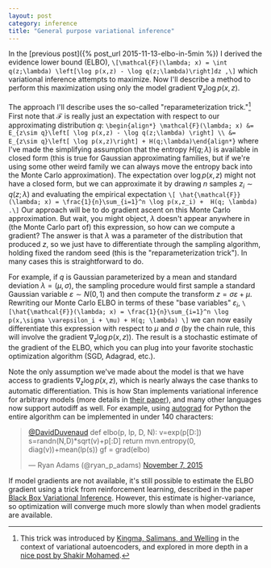 ```yaml
---
layout: post
category: inference
title: "General purpose variational inference"
---
```


In the [previous post]({% post_url 2015-11-13-elbo-in-5min %}) I derived the evidence lower bound (ELBO),
`\[\mathcal{F}(\lambda; x) = \int q(z;\lambda) \left[\log p(x,z) - \log q(z;\lambda)\right]dz ,\]`
which variational inference attempts to maximize. Now I'll describe a method to perform this maximization using only the model gradient $\nabla_z \log p(x, z)$. 

The approach I'll describe uses the so-called "reparameterization trick."[^1] First note that $\mathcal{F}$ is really just an expectation with respect to our approximating distribution $q$:
`\begin{align*}
\mathcal{F}(\lambda; x) &= E_{z\sim q}\left[ \log p(x,z) - \log q(z;\lambda) \right] \\
&= E_{z\sim q}\left[ \log p(x,z)\right] + H(q;\lambda)\end{align*}`
where I've made the simplifying assumption that the entropy $H(q; \lambda)$ is available in closed form (this is true for Gaussian approximating families, but if we're using some other weird family we can always move the entropy back into the Monte Carlo approximation). The expectation over $\log p(x, z)$ might not have a closed form, but we can approximate it by drawing $n$ samples $z_i \sim q(z;\lambda)$ and evaluating the empirical expectation
`\[
\hat{\mathcal{F}}(\lambda; x) = \frac{1}{n}\sum_{i=1}^n \log p(x,z_i) +  H(q; \lambda) .\]`
Our approach will be to do gradient ascent on this Monte Carlo approximation. But wait, you might object, $\lambda$ doesn't appear anywhere in (the Monte Carlo part of) this expression, so how can we compute a gradient? The answer is that $\lambda$ was a parameter of the distribution that produced $z$, so we just have to differentiate through the sampling algorithm, holding fixed the random seed  (this is the "reparameterization trick"). In many cases this is straightforward to do. 

For example, if $q$ is Gaussian parameterized by a mean and standard deviation $\lambda=(\mu,\sigma)$, the sampling procedure would first sample a standard Gaussian variable $\varepsilon \sim N(0, 1)$ and then compute the transform $z = \sigma \varepsilon + \mu$. Rewriting our Monte Carlo ELBO in terms of these "base variables" $\varepsilon_i$,
`\[\hat{\mathcal{F}}(\lambda; x) = \frac{1}{n}\sum_{i=1}^n \log p(x,\sigma \varepsilon_i + \mu) + H(q; \lambda) \]`
we can now easily differentiate this expression with respect to $\mu$ and $\sigma$ (by the chain rule, this will involve the gradient $\nabla_z \log p(x, z)$). The result is a stochastic estimate of the gradient of the ELBO, which you can plug into your favorite stochastic optimization algorithm (SGD, Adagrad, etc.). 

Note the only assumption we've made about the model is that we have access to gradients $\nabla_z \log p(x, z)$, which is nearly always the case thanks to automatic differentiation. This is how Stan implements variational inference for arbitrary models (more details in [their paper](http://arxiv.org/abs/1506.03431)), and many other languages now support autodiff as well. For example, using [autograd](https://github.com/HIPS/autograd) for Python the entire algorithm can be implemented in under 140 characters:

<blockquote class="twitter-tweet" lang="en"><p lang="en" dir="ltr"><a href="https://twitter.com/DavidDuvenaud">@DavidDuvenaud</a>&#10;def elbo(p, lp, D, N):&#10; v=exp(p[D:])&#10; s=randn(N,D)*sqrt(v)+p[:D]&#10; return mvn.entropy(0, diag(v))+mean(lp(s))&#10;gf = grad(elbo)</p>&mdash; Ryan Adams (@ryan_p_adams) <a href="https://twitter.com/ryan_p_adams/status/663049108689715200">November 7, 2015</a></blockquote>

If model gradients are not available, it's still possible to estimate the ELBO gradient using a trick from reinforcement learning, described in the paper [Black Box Variational Inference](http://arxiv.org/abs/1401.0118). However, this estimate is higher-variance, so optimization will converge much more slowly than when model gradients are available. 

[^1]: This trick was introduced by [Kingma, Salimans, and Welling](http://arxiv.org/abs/1506.02557) in the context of variational autoencoders, and explored in more depth in a [nice post by Shakir Mohamed](http://blog.shakirm.com/2015/10/machine-learning-trick-of-the-day-4-reparameterisation-tricks/).

<script src="//platform.twitter.com/widgets.js" charset="utf-8" >
</script >
